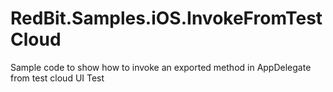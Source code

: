 # RedBit.Samples.iOS.InvokeFromTestCloud
Sample code to show how to invoke an exported method in AppDelegate from test cloud UI Test